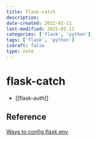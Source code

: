 ```yaml
---
title: flask-catch
description: 
date-created: 2022-02-11
last-modified: 2022-02-11
categories: ['flask', 'python'] 
tags: ['flask', 'python'] 
isdraft: false
type: note
---
```


# flask-catch
- [[flask-auth]]

## Reference
[Ways to config flask env](https://hackersandslackers.com/configure-flask-applications/)




